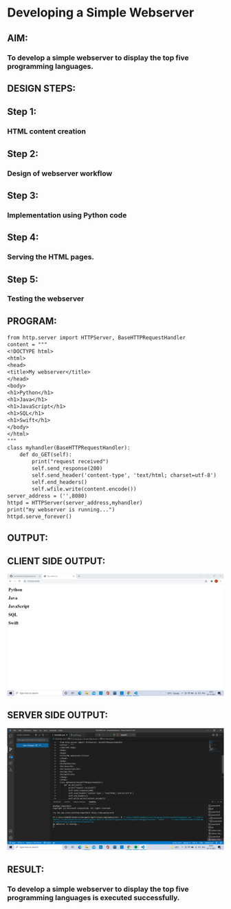 # Developing a Simple Webserver
## AIM:
### To develop a simple webserver to display the top five programming languages.

## DESIGN STEPS:
## Step 1: 
### HTML content creation
## Step 2:
### Design of webserver workflow
## Step 3:
### Implementation using Python code
## Step 4:
### Serving the HTML pages.
## Step 5:
### Testing the webserver

## PROGRAM:
```
from http.server import HTTPServer, BaseHTTPRequestHandler
content = """
<!DOCTYPE html>
<html>
<head>
<title>My webserver</title>
</head>
<body>
<h1>Python</h1>
<h1>Java</h1>
<h1>JavaScript</h1>
<h1>SQL</h1>
<h1>Swift</h1>
</body>
</html>
"""
class myhandler(BaseHTTPRequestHandler):
    def do_GET(self):
        print("request received")
        self.send_response(200)
        self.send_header('content-type', 'text/html; charset=utf-8')
        self.end_headers()
        self.wfile.write(content.encode())
server_address = ('',8080)
httpd = HTTPServer(server_address,myhandler)
print("my webserver is running...")
httpd.serve_forever()
```
## OUTPUT:

## CLIENT SIDE OUTPUT:
![OUTPUT 1](./images/OUTPUT1.png)

## SERVER SIDE OUTPUT:
![OUTPUT 2](./images/OUTPUT2.png)

## RESULT:
### To develop a simple webserver to display the top five programming languages is executed successfully.